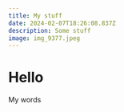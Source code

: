 ```yaml
---
title: My stuff
date: 2024-02-07T18:26:08.837Z
description: Some stuff
image: img_9377.jpeg
---
```

# Hello

My words